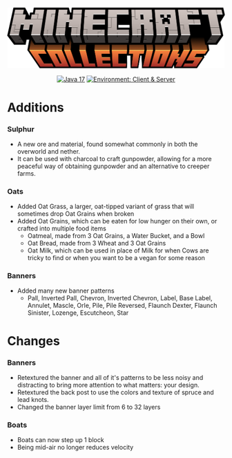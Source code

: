 ![Collections](.github/logo.png)

<div align="center">

<a href="">![Java 17](https://img.shields.io/badge/Java%2017-ee9258?logo=coffeescript&logoColor=ffffff&labelColor=606060&style=flat-square)</a>
<a href="">![Environment: Client & Server](https://img.shields.io/badge/environment-Client%20&%20Server-1976d2?style=flat-square)</a>

</div>

# Additions
### Sulphur
- A new ore and material, found somewhat commonly in both the overworld and nether.
- It can be used with charcoal to craft gunpowder, allowing for a more peaceful way of obtaining gunpowder and an alternative to creeper farms.
### Oats
- Added Oat Grass, a larger, oat-tipped variant of grass that will sometimes drop Oat Grains when broken
- Added Oat Grains, which can be eaten for low hunger on their own, or crafted into multiple food items
  - Oatmeal, made from 3 Oat Grains, a Water Bucket, and a Bowl
  - Oat Bread, made from 3 Wheat and 3 Oat Grains
  - Oat Milk, which can be used in place of Milk for when Cows are tricky to find or when you want to be a vegan for some reason
### Banners
- Added many new banner patterns
  - Pall, Inverted Pall, Chevron, Inverted Chevron, Label, Base Label, Annulet, Mascle, Orle, Pile, Pile Reversed, Flaunch Dexter, Flaunch Sinister, Lozenge, Escutcheon, Star

# Changes
### Banners
- Retextured the banner and all of it's patterns to be less noisy and distracting to bring more attention to what matters: your design.
- Retextured the back post to use the colors and texture of spruce and lead knots.
- Changed the banner layer limit from 6 to 32 layers
### Boats
- Boats can now step up 1 block
- Being mid-air no longer reduces velocity